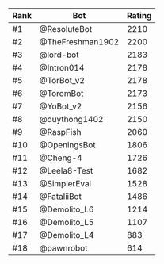 Rank|Bot|Rating
---|---|---
#1|@ResoluteBot|2210
#2|@TheFreshman1902|2200
#3|@lord-bot|2183
#4|@Intron014|2178
#5|@TorBot_v2|2178
#6|@ToromBot|2173
#7|@YoBot_v2|2156
#8|@duythong1402|2150
#9|@RaspFish|2060
#10|@OpeningsBot|1806
#11|@Cheng-4|1726
#12|@Leela8-Test|1682
#13|@SimplerEval|1528
#14|@FataliiBot|1486
#15|@Demolito_L6|1214
#16|@Demolito_L5|1107
#17|@Demolito_L4|883
#18|@pawnrobot|614
